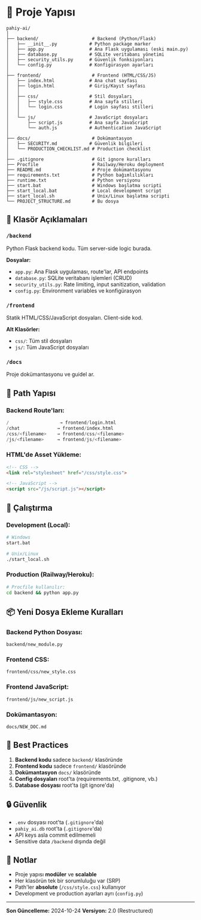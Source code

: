 # 📁 Proje Yapısı

```
pahiy-ai/
│
├── backend/                    # Backend (Python/Flask)
│   ├── __init__.py            # Python package marker
│   ├── app.py                 # Ana Flask uygulaması (eski main.py)
│   ├── database.py            # SQLite veritabanı yönetimi
│   ├── security_utils.py      # Güvenlik fonksiyonları
│   └── config.py              # Konfigürasyon ayarları
│
├── frontend/                   # Frontend (HTML/CSS/JS)
│   ├── index.html             # Ana chat sayfası
│   ├── login.html             # Giriş/Kayıt sayfası
│   │
│   ├── css/                   # Stil dosyaları
│   │   ├── style.css          # Ana sayfa stilleri
│   │   └── login.css          # Login sayfası stilleri
│   │
│   └── js/                    # JavaScript dosyaları
│       ├── script.js          # Ana sayfa JavaScript
│       └── auth.js            # Authentication JavaScript
│
├── docs/                       # Dokümantasyon
│   ├── SECURITY.md            # Güvenlik bilgileri
│   └── PRODUCTION_CHECKLIST.md # Production checklist
│
├── .gitignore                  # Git ignore kuralları
├── Procfile                    # Railway/Heroku deployment
├── README.md                   # Proje dokümantasyonu
├── requirements.txt            # Python bağımlılıkları
├── runtime.txt                 # Python versiyonu
├── start.bat                   # Windows başlatma scripti
├── start_local.bat             # Local development script
├── start_local.sh              # Unix/Linux başlatma scripti
└── PROJECT_STRUCTURE.md        # Bu dosya
```

## 📂 Klasör Açıklamaları

### `/backend`
Python Flask backend kodu. Tüm server-side logic burada.

**Dosyalar:**
- `app.py`: Ana Flask uygulaması, route'lar, API endpoints
- `database.py`: SQLite veritabanı işlemleri (CRUD)
- `security_utils.py`: Rate limiting, input sanitization, validation
- `config.py`: Environment variables ve konfigürasyon

### `/frontend`
Statik HTML/CSS/JavaScript dosyaları. Client-side kod.

**Alt Klasörler:**
- `css/`: Tüm stil dosyaları
- `js/`: Tüm JavaScript dosyaları

### `/docs`
Proje dokümantasyonu ve guidel ar.

## 🔄 Path Yapısı

### Backend Route'ları:
```python
/                   → frontend/login.html
/chat              → frontend/index.html
/css/<filename>    → frontend/css/<filename>
/js/<filename>     → frontend/js/<filename>
```

### HTML'de Asset Yükleme:
```html
<!-- CSS -->
<link rel="stylesheet" href="/css/style.css">

<!-- JavaScript -->
<script src="/js/script.js"></script>
```

## 🚀 Çalıştırma

### Development (Local):
```bash
# Windows
start.bat

# Unix/Linux
./start_local.sh
```

### Production (Railway/Heroku):
```bash
# Procfile kullanılır:
cd backend && python app.py
```

## 📦 Yeni Dosya Ekleme Kuralları

### Backend Python Dosyası:
```
backend/new_module.py
```

### Frontend CSS:
```
frontend/css/new_style.css
```

### Frontend JavaScript:
```
frontend/js/new_script.js
```

### Dokümantasyon:
```
docs/NEW_DOC.md
```

## 🎯 Best Practices

1. **Backend kodu** sadece `backend/` klasöründe
2. **Frontend kodu** sadece `frontend/` klasöründe
3. **Dokümantasyon** `docs/` klasöründe
4. **Config dosyaları** root'ta (requirements.txt, .gitignore, vb.)
5. **Database dosyası** root'ta (git ignore'da)

## 🔒 Güvenlik

- `.env` dosyası root'ta (`.gitignore`'da)
- `pahiy_ai.db` root'ta (`.gitignore`'da)
- API keys asla commit edilmemeli
- Sensitive data `/backend` dışında değil

## 📝 Notlar

- Proje yapısı **modüler** ve **scalable**
- Her klasörün tek bir sorumluluğu var (SRP)
- Path'ler **absolute** (`/css/style.css`) kullanıyor
- Development ve production ayarları ayrı (`config.py`)

---

**Son Güncelleme:** 2024-10-24
**Versiyon:** 2.0 (Restructured)

